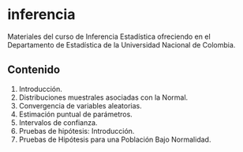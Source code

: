 # inferencia

Materiales del curso de Inferencia Estadística ofreciendo en el Departamento de Estadística de la Universidad Nacional de Colombia.

## Contenido

1. Introducción.
2. Distribuciones muestrales asociadas con la Normal.
3. Convergencia de variables aleatorias.
4. Estimación puntual de parámetros.
5. Intervalos de confianza.
6. Pruebas de hipótesis: Introducción.
7. Pruebas de Hipótesis para una Población Bajo Normalidad.
